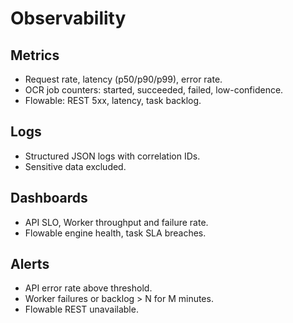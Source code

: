 # Observability

## Metrics
- Request rate, latency (p50/p90/p99), error rate.
- OCR job counters: started, succeeded, failed, low-confidence.
- Flowable: REST 5xx, latency, task backlog.

## Logs
- Structured JSON logs with correlation IDs.
- Sensitive data excluded.

## Dashboards
- API SLO, Worker throughput and failure rate.
- Flowable engine health, task SLA breaches.

## Alerts
- API error rate above threshold.
- Worker failures or backlog > N for M minutes.
- Flowable REST unavailable.
